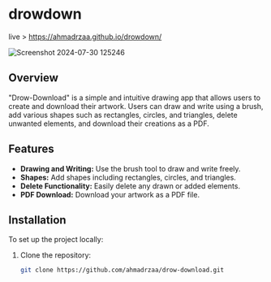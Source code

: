 # drowdown
live > https://ahmadrzaa.github.io/drowdown/  <br>

![Screenshot 2024-07-30 125246](https://github.com/user-attachments/assets/0fe9b1d2-495e-4786-86e7-3e0a8607fea1)


## Overview
"Drow-Download" is a simple and intuitive drawing app that allows users to create and download their artwork. Users can draw and write using a brush, add various shapes such as rectangles, circles, and triangles, delete unwanted elements, and download their creations as a PDF.

## Features
- **Drawing and Writing:** Use the brush tool to draw and write freely.
- **Shapes:** Add shapes including rectangles, circles, and triangles.
- **Delete Functionality:** Easily delete any drawn or added elements.
- **PDF Download:** Download your artwork as a PDF file.

## Installation
To set up the project locally:

1. Clone the repository:
   ```bash
   git clone https://github.com/ahmadrzaa/drow-download.git
